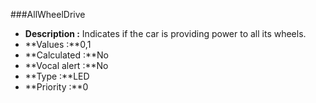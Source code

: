 ###AllWheelDrive

- **Description :** Indicates if the car is providing power to all its wheels.
- **Values :**0,1
- **Calculated :**No
- **Vocal alert :**No
- **Type :**LED 
- **Priority :**0
